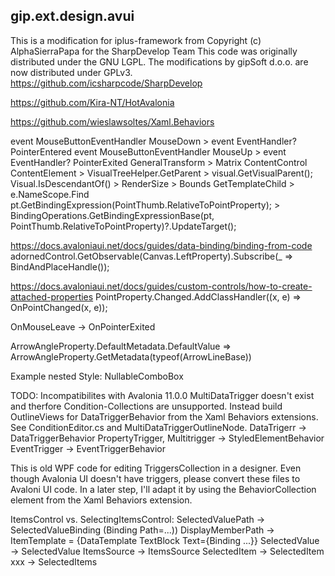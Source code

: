 ## gip.ext.design.avui
This is a modification for iplus-framework from Copyright (c) AlphaSierraPapa for the SharpDevelop Team
This code was originally distributed under the GNU LGPL. The modifications by gipSoft d.o.o. are now distributed under GPLv3.
https://github.com/icsharpcode/SharpDevelop

https://github.com/Kira-NT/HotAvalonia

https://github.com/wieslawsoltes/Xaml.Behaviors


event MouseButtonEventHandler MouseDown > event EventHandler<PointerEventArgs>? PointerEntered
event MouseButtonEventHandler MouseUp > event EventHandler<PointerEventArgs>? PointerExited
GeneralTransform > Matrix
ContentControl
ContentElement > 
VisualTreeHelper.GetParent > visual.GetVisualParent();
Visual.IsDescendantOf() > 
RenderSize > Bounds
GetTemplateChild > e.NameScope.Find<T>
pt.GetBindingExpression(PointThumb.RelativeToPointProperty); > BindingOperations.GetBindingExpressionBase(pt, PointThumb.RelativeToPointProperty)?.UpdateTarget();

https://docs.avaloniaui.net/docs/guides/data-binding/binding-from-code
adornedControl.GetObservable(Canvas.LeftProperty).Subscribe(_ => BindAndPlaceHandle());

https://docs.avaloniaui.net/docs/guides/custom-controls/how-to-create-attached-properties
PointProperty.Changed.AddClassHandler<PointThumb>((x, e) => OnPointChanged(x, e));

OnMouseLeave -> OnPointerExited

ArrowAngleProperty.DefaultMetadata.DefaultValue => ArrowAngleProperty.GetMetadata(typeof(ArrowLineBase))

Example nested Style: NullableComboBox


TODO: Incompatibilites with Avalonia 11.0.0
MultiDataTrigger doesn't exist and therfore Condition-Collections are unsupported. Instead build OutlineViews for DataTriggerBehavior from the Xaml Behaviors extensions. See ConditionEditor.cs and MultiDataTriggerOutlineNode.
DataTrigerr -> DataTriggerBehavior
PropertyTrigger, Multitrigger -> StyledElementBehavior 
EventTrigger -> EventTriggerBehavior

This is old WPF code for editing TriggersCollection in a designer. Even though Avalonia UI doesn't have triggers, please convert these files to Avaloni UI code. In a later step, I'll adapt it by using the BehaviorCollection element from the Xaml Behaviors extension.

ItemsControl vs. SelectingItemsControl:
SelectedValuePath -> SelectedValueBinding (Binding Path=...))
DisplayMemberPath -> ItemTemplate = {DataTemplate TextBlock Text={Binding ...}}
SelectedValue -> SelectedValue
ItemsSource -> ItemsSource
SelectedItem -> SelectedItem
xxx -> SelectedItems

